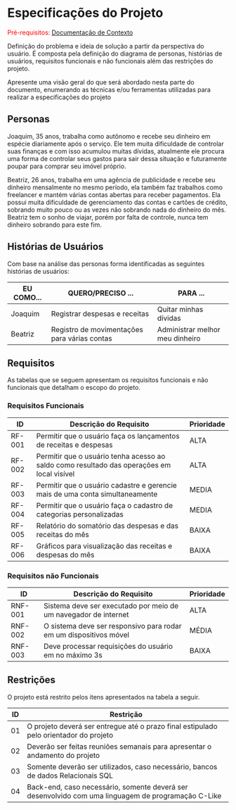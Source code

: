 # Especificações do Projeto

<span style="color:red">Pré-requisitos: <a href="1-Documentação de Contexto.md"> Documentação de Contexto</a></span>

Definição do problema e ideia de solução a partir da perspectiva do usuário. É composta pela definição do  diagrama de personas, histórias de usuários, requisitos funcionais e não funcionais além das restrições do projeto.

Apresente uma visão geral do que será abordado nesta parte do documento, enumerando as técnicas e/ou ferramentas utilizadas para realizar a especificações do projeto

## Personas

Joaquim, 35 anos, trabalha como autônomo e recebe seu dinheiro em espécie diariamente após o serviço. Ele tem muita dificuldade de controlar suas finanças e com isso acumulou muitas dívidas, atualmente ele procura uma forma de controlar seus gastos para sair dessa situação e futuramente poupar para comprar seu imóvel próprio.

Beatriz, 26 anos, trabalha em uma agência de publicidade e recebe seu dinheiro mensalmente no mesmo período, ela também faz trabalhos como freelancer e mantém várias contas abertas para receber pagamentos. Ela possui muita dificuldade de gerenciamento das contas e cartões de crédito, sobrando muito pouco ou as vezes não sobrando nada do dinheiro do mês. Beatriz tem o sonho de viajar, porém por falta de controle, nunca tem dinheiro sobrando para este fim.

## Histórias de Usuários

Com base na análise das personas forma identificadas as seguintes histórias de usuários:

|EU COMO...         | QUERO/PRECISO ...                              |PARA ...                                |
|-------------------|------------------------------------------------|----------------------------------------|
|Joaquim            | Registrar despesas e receitas                  | Quitar minhas dívidas                  |
|Beatriz            | Registro de movimentações para várias contas   | Administrar melhor meu dinheiro        |

## Requisitos

As tabelas que se seguem apresentam os requisitos funcionais e não funcionais que detalham o escopo do projeto.

### Requisitos Funcionais

|ID    | Descrição do Requisito                                                                     | Prioridade |
|------|--------------------------------------------------------------------------------------------|------------|
|RF-001| Permitir que o usuário faça os lançamentos de receitas e despesas                          | ALTA       | 
|RF-002| Permitir que o usuário tenha acesso ao saldo como resultado das operações em local visível | ALTA       |
|RF-003| Permitir que o usuário cadastre e gerencie mais de uma conta simultaneamente               | MEDIA      |
|RF-004| Permitir que o usuário faça o cadastro de categorias personalizadas                        | MEDIA      |
|RF-005| Relatório do somatório das despesas e das receitas do mês                                  | BAIXA      |
|RF-006| Gráficos para visualização das receitas e despesas do mês                                  | BAIXA      |


### Requisitos não Funcionais

|ID     | Descrição do Requisito                                            |Prioridade |
|-------|-------------------------------------------------------------------|-----------|
|RNF-001| Sistema deve ser executado por meio de um navegador de internet   | ALTA      |
|RNF-002| O sistema deve ser responsivo para rodar em um dispositivos móvel | MÉDIA     | 
|RNF-003| Deve processar requisições do usuário em no máximo 3s             | BAIXA     |


## Restrições

O projeto está restrito pelos itens apresentados na tabela a seguir.

|ID| Restrição                                                                                          |
|--|----------------------------------------------------------------------------------------------------|
|01| O projeto deverá ser entregue até o prazo final estipulado pelo orientador do projeto              |
|02| Deverão ser feitas reuniões semanais para apresentar o andamento do projeto                        |
|03| Somente deverão ser utilizados, caso necessário, bancos de dados Relacionais SQL                   |
|04| Back-end, caso necessário, somente deverá ser desenvolvido com uma linguagem de programação C-Like |

